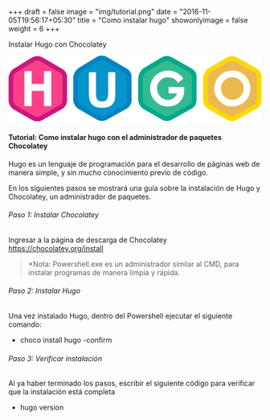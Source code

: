 +++
draft = false
image = "img/tutorial.png"
date = "2016-11-05T19:56:17+05:30"
title = "Como instalar hugo"
showonlyimage = false
weight = 6
+++

Instalar Hugo con Chocolatey
<!--more-->
![p1][H]

#### Tutorial: Como instalar hugo con el administrador de paquetes Chocolatey



Hugo es un lenguaje de programación para el desarrollo de páginas web de manera simple, y sin mucho conocimiento previo de código.

En los siguientes pasos se mostrará una guía sobre la instalación de Hugo y Chocolatey, un administrador de paquetes.

###### Paso 1: Instalar Chocolatey

Ingresar a la página de descarga de Chocolatey
https://chocolatey.org/install
> *Nota: Powershell.exe es un administrador similar al CMD, para instalar programas de manera limpia y rápida.

###### Paso 2: Instalar Hugo

Una vez instalado Hugo, dentro del Powershell ejecutar el siguiente comando: 
* choco install hugo -confirm

###### Paso 3: Verificar instalación
Al ya haber terminado los pasos, escribir el siguiente código para verificar que la instalación está completa
* hugo version

[H]: /img/logo-hugo.svg

